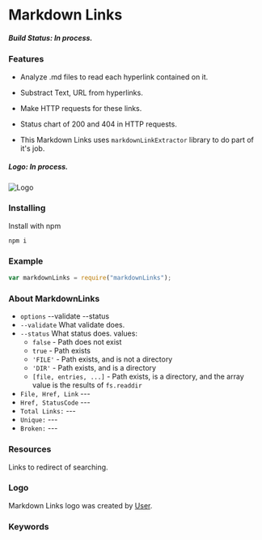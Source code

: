 # Markdown Links

##### Build Status: In process.


### Features

- Analyze .md files to read each      hyperlink contained on it. 
- Substract Text, URL from hyperlinks.

- Make HTTP requests for these links.
- Status chart of 200 and 404 in HTTP requests.


- This Markdown Links uses `markdownLinkExtractor` library to do part of it's job.



##### Logo: In process.
![Logo](https://medium.com/@armando_amador/how-to-make-http-requests-using-fetch-api-and-promises-b0ca7370a444)

### Installing

Install with npm

```
npm i   
```

### Example

```javascript
var markdownLinks = require("markdownLinks");
```

### About MarkdownLinks

* `options` --validate --status
* `--validate` What validate does.
* `--status` What status does.
  values:
  * `false` - Path does not exist
  * `true` - Path exists
  * `'FILE'` - Path exists, and is not a directory
  * `'DIR'` - Path exists, and is a directory
  * `[file, entries, ...]` - Path exists, is a directory, and the
    array value is the results of `fs.readdir`
* `File, Href, Link` ---
* `Href, StatusCode` ---
* `Total Links:` ---
* `Unique:` ---
* `Broken:` ---

### Resources
Links to redirect of searching.

### Logo
Markdown Links logo was created by [User](https://www.npmjs.com/packageetch#class-response).

### Keywords

